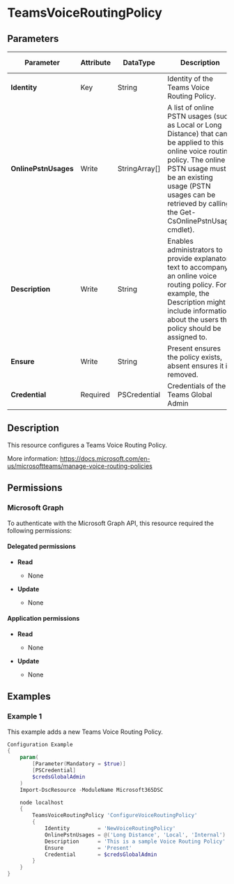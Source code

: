 ﻿# TeamsVoiceRoutingPolicy

## Parameters

| Parameter | Attribute | DataType | Description | Allowed Values |
| --- | --- | --- | --- | --- |
| **Identity** | Key | String | Identity of the Teams Voice Routing Policy. | |
| **OnlinePstnUsages** | Write | StringArray[] | A list of online PSTN usages (such as Local or Long Distance) that can be applied to this online voice routing policy. The online PSTN usage must be an existing usage (PSTN usages can be retrieved by calling the Get-CsOnlinePstnUsage cmdlet). | |
| **Description** | Write | String | Enables administrators to provide explanatory text to accompany an online voice routing policy. For example, the Description might include information about the users the policy should be assigned to. | |
| **Ensure** | Write | String | Present ensures the policy exists, absent ensures it is removed. | `Present`, `Absent` |
| **Credential** | Required | PSCredential | Credentials of the Teams Global Admin | |


## Description

This resource configures a Teams Voice Routing Policy.

More information: https://docs.microsoft.com/en-us/microsoftteams/manage-voice-routing-policies

## Permissions

### Microsoft Graph

To authenticate with the Microsoft Graph API, this resource required the following permissions:

#### Delegated permissions

- **Read**

    - None

- **Update**

    - None

#### Application permissions

- **Read**

    - None

- **Update**

    - None

## Examples

### Example 1

This example adds a new Teams Voice Routing Policy.

```powershell
Configuration Example
{
    param(
        [Parameter(Mandatory = $true)]
        [PSCredential]
        $credsGlobalAdmin
    )
    Import-DscResource -ModuleName Microsoft365DSC

    node localhost
    {
        TeamsVoiceRoutingPolicy 'ConfigureVoiceRoutingPolicy'
        {
            Identity         = 'NewVoiceRoutingPolicy'
            OnlinePstnUsages = @('Long Distance', 'Local', 'Internal')
            Description      = 'This is a sample Voice Routing Policy'
            Ensure           = 'Present'
            Credential       = $credsGlobalAdmin
        }
    }
}
```

